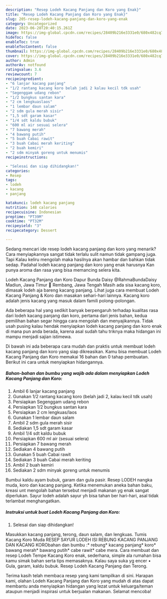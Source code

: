 ```yaml
---
description: "Resep Lodeh Kacang Panjang dan Koro yang Enak}"
title: "Resep Lodeh Kacang Panjang dan Koro yang Enak}"
slug: 205-resep-lodeh-kacang-panjang-dan-koro-yang-enak
category: Uncategorized
date: 2023-06-28T20:40:15.261Z
image: https://img-global.cpcdn.com/recipes/28409b216e3331e0/680x482cq70/lodeh-kacang-panjang-dan-koro-foto-resep-utama.jpg
hideToc: false
enableToc: true
enableTocContent: false
thumbnail: https://img-global.cpcdn.com/recipes/28409b216e3331e0/680x482cq70/lodeh-kacang-panjang-dan-koro-foto-resep-utama.jpg
cover: https://img-global.cpcdn.com/recipes/28409b216e3331e0/680x482cq70/lodeh-kacang-panjang-dan-koro-foto-resep-utama.jpg
author: Admin
authorAv: notfound
ratingvalue: 3.6
reviewcount: 7
recipeingredient:
- "6 lanjar kacang panjang"
- "1/2 rantang kacang koro belah jadi 2 kalau kecil tdk usah"
- "Segenggam udang rebon"
- "1/2 bungkus santan kara"
- "2 cm lengkuaslaos"
- "1 lembar daun salam"
- "2 sdm gula merah sisir"
- "1,5 sdt garam kasar"
- "1/4 sdt kaldu bubuk"
- "600 ml air sesuai selera"
- "7 bawang merah"
- "4 bawang putih"
- "5 buah Cabai rawit"
- "3 buah Cabai merah keriting"
- "2 buah kemiri"
- "2 sdm minyak goreng untuk menumis"
recipeinstructions:

- "Selesai dan siap dihidangkan!"
categories:
- Resep
tags:
- lodeh
- kacang
- panjang

katakunci: lodeh kacang panjang 
nutrition: 148 calories
recipecuisine: Indonesian
preptime: "PT39M"
cooktime: "PT32M"
recipeyield: "3"
recipecategory: Dessert

---
```



Sedang mencari ide resep lodeh kacang panjang dan koro yang menarik? Cara menyiapkannya sangat tidak terlalu sulit namun tidak gampang juga. Tapi Kalau keliru mengolah maka hasilnya akan hambar dan bahkan tidak sedap. Padahal lodeh kacang panjang dan koro yang enak harusnya Kan punya aroma dan rasa yang bisa memancing selera kita.


Lodeh Kacang Panjang dan Koro Dapur Bunda Daisy @RahmaBundaDaisy Madiun, Jawa Timur 🔄 Rembang, Jawa Tengah Masih ada sisa kacang koro, dimasak lodeh aja bareng kacang panjang. Lihat juga cara membuat Lodeh Kacang Panjang &amp; Koro dan masakan sehari-hari lainnya. Kacang koro adalah jenis kacang yang masuk dalam famili polong-polongan.

Ada beberapa hal yang sedikit banyak berpengaruh terhadap kualitas rasa dari lodeh kacang panjang dan koro, pertama dari jenis bahan, kedua pemilihan bahan segar hingga cara mengolah dan menyajikannya. Tidak usah pusing kalau hendak menyiapkan lodeh kacang panjang dan koro enak di mana pun anda berada, karena asal sudah tahu triknya maka hidangan ini mampu menjadi sajian istimewa.


Di bawah ini ada beberapa cara mudah dan praktis untuk membuat lodeh kacang panjang dan koro yang siap dikreasikan. Kamu bisa membuat Lodeh Kacang Panjang dan Koro memakai 16 bahan dan 0 tahap pembuatan. Berikut ini cara untuk menyiapkan hidangannya.

<!--inarticleads1-->

##### Bahan-bahan dan bumbu yang wajib ada dalam menyiapkan Lodeh Kacang Panjang dan Koro:

1. Ambil 6 lanjar kacang panjang
1. Gunakan 1/2 rantang kacang koro (belah jadi 2, kalau kecil tdk usah)
1. Persiapkan Segenggam udang rebon
1. Persiapkan 1/2 bungkus santan kara
1. Persiapkan 2 cm lengkuas/laos
1. Gunakan 1 lembar daun salam
1. Ambil 2 sdm gula merah sisir
1. Sediakan 1,5 sdt garam kasar
1. Ambil 1/4 sdt kaldu bubuk
1. Persiapkan 600 ml air (sesuai selera)
1. Persiapkan 7 bawang merah
1. Sediakan 4 bawang putih
1. Gunakan 5 buah Cabai rawit
1. Sediakan 3 buah Cabai merah keriting
1. Ambil 2 buah kemiri
1. Sediakan 2 sdm minyak goreng untuk menumis


Bumbui kaldu ayam bubuk, garam dan gula pasir. Resep LODEH nangka muda, koro dan kacang panjang. Ketika menemukan aneka bahan baku, kreasi unt mengolah bahan tersebut menjadi makanan yg enak sangat diperlukan. Sayur lodeh adalah sayur yh bisa tahan ber hari-hari, asal tidak terlambat menghangatkan. 

<!--inarticleads2-->

##### Instruksi untuk buat Lodeh Kacang Panjang dan Koro:


1. Selesai dan siap dihidangkan!

Masukkan kacang panjang, terong, daun salam, dan lengkuas. Tumis Kacang Koro Muda RESEP SAYUR LODEH ISI REBUNG KACANG PANJANG DAN KACANG KORObahan dan bumbu :* rebung* kacang panjang* koro* bawang merah* bawang putih* cabe rawit* cabe mera. Cara membuat dan resep Lodeh Tempe Kacang Koro enak, sederhana, simple ala rumahan bisa kamu simak bahan serta tips memasaknya. Kalau saya suka yg encer • Gula, garam, kaldu bubuk. Resep Lodeh Kacang Panjang dan Terong. 

Terima kasih telah membaca resep yang kami tampilkan di sini. Harapan kami, olahan Lodeh Kacang Panjang dan Koro yang mudah di atas dapat membantu anda menyiapkan hidangan yang lezat untuk keluarga/teman ataupun menjadi inspirasi untuk berjualan makanan. Selamat mencoba!
